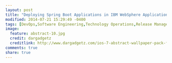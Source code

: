 ```yaml
---
layout: post
title: "Deploying Spring Boot Applications in IBM WebSphere Application Server"
modified: 2014-07-21 15:29:49 -0400
tags: [DevOps,Software Engineering,Technology Operations,Release Management,WebSphere Application Server,WebSphere Liberty Profile]
image:
  feature: abstract-10.jpg
  credit: dargadgetz
  creditlink: http://www.dargadgetz.com/ios-7-abstract-wallpaper-pack-for-iphone-5-and-ipod-touch-retina/
comments: true
share: true
---
```

